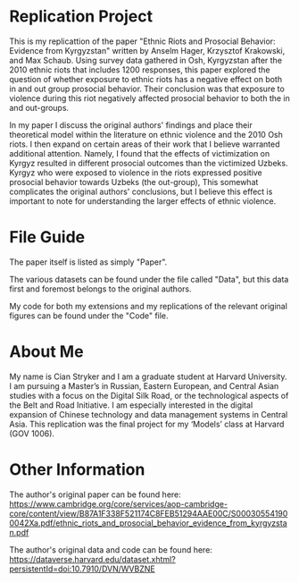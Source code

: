 # Replication Project

This is my replicattion of the paper "Ethnic Riots and Prosocial Behavior: Evidence from Kyrgyzstan" written by Anselm Hager, Krzysztof Krakowski, and Max Schaub. Using survey data gathered in Osh, Kyrgyzstan after the 2010 ethnic riots that includes 1200 responses, this paper explored the question of whether exposure to ethnic riots has a negative effect on both in and out group prosocial behavior. Their conclusion was that exposure to violence during this riot negatively affected prosocial behavior to both the in and out-groups. 

In my paper I discuss the original authors' findings and place their theoretical model within the literature on ethnic violence and the 2010 Osh riots. I then expand on certain areas of their work that I believe warranted additional attention. Namely, I found that the effects of victimization on Kyrgyz resulted in different prosocial outcomes than the victimized Uzbeks. Kyrgyz who were exposed to violence in the riots expressed positive prosocial behavior towards Uzbeks (the out-group), This somewhat complicates the original authors' conclusions, but I believe this effect is important to note for understanding the larger effects of ethnic violence. 

# File Guide

The paper itself is listed as simply "Paper". 

The various datasets can be found under the file called "Data", but this data first and foremost belongs to the original authors. 

My code for both my extensions and my replications of the relevant original figures can be found under the "Code" file. 

# About Me

My name is Cian Stryker and I am a graduate student at Harvard University. I am pursuing a Master’s in Russian, Eastern European, and Central Asian studies with a focus on the Digital Silk Road, or the technological aspects of the Belt and Road Initiative. I am especially interested in the digital expansion of Chinese technology and data management systems in Central Asia. This replication was the final project for my ‘Models’ class at Harvard (GOV 1006).
                               
# Other Information

The author's original paper can be found here: https://www.cambridge.org/core/services/aop-cambridge-core/content/view/B87A1F338F521174C8FEB51294AAE00C/S000305541900042Xa.pdf/ethnic_riots_and_prosocial_behavior_evidence_from_kyrgyzstan.pdf

The author's original data and code can be found here: https://dataverse.harvard.edu/dataset.xhtml?persistentId=doi:10.7910/DVN/WVBZNE

